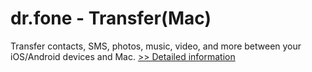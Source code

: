 # dr.fone - Transfer(Mac)
Transfer contacts, SMS, photos, music, video, and more between your iOS/Android devices and Mac.
[>> Detailed information](https://secure.shareit.com/shareit/product.html?productid=300947755&affiliateid=200057808)